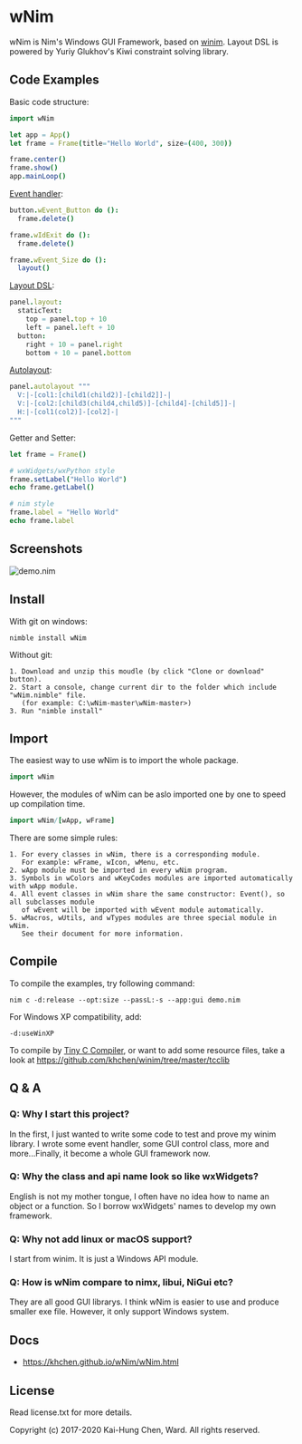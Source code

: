 # wNim

wNim is Nim's Windows GUI Framework, based on [winim](https://github.com/khchen/winim).
Layout DSL is powered by Yuriy Glukhov's Kiwi constraint solving library.

## Code Examples
Basic code structure:
```nim
import wNim

let app = App()
let frame = Frame(title="Hello World", size=(400, 300))

frame.center()
frame.show()
app.mainLoop()
```

[Event handler](https://khchen.github.io/wNim/wEvent.html):
```nim
button.wEvent_Button do ():
  frame.delete()

frame.wIdExit do ():
  frame.delete()

frame.wEvent_Size do ():
  layout()
```

[Layout DSL](https://khchen.github.io/wNim/wResizable.html):
```nim
panel.layout:
  staticText:
    top = panel.top + 10
    left = panel.left + 10
  button:
    right + 10 = panel.right
    bottom + 10 = panel.bottom
```

[Autolayout](https://khchen.github.io/wNim/autolayout.html):
```nim
panel.autolayout """
  V:|-[col1:[child1(child2)]-[child2]]-|
  V:|-[col2:[child3(child4,child5)]-[child4]-[child5]]-|
  H:|-[col1(col2)]-[col2]-|
"""
```

Getter and Setter:
```nim
let frame = Frame()

# wxWidgets/wxPython style
frame.setLabel("Hello World")
echo frame.getLabel()

# nim style
frame.label = "Hello World"
echo frame.label
```

## Screenshots
![demo.nim](https://github.com/khchen/wNim/blob/master/docs/images/screenshot.png)

## Install
With git on windows:

    nimble install wNim

Without git:

    1. Download and unzip this moudle (by click "Clone or download" button).
    2. Start a console, change current dir to the folder which include "wNim.nimble" file.
       (for example: C:\wNim-master\wNim-master>)
    3. Run "nimble install"

## Import
The easiest way to use wNim is to import the whole package.

```nim
import wNim
```

However, the modules of wNim can be aslo imported one by one  to speed up compilation time.

```nim
import wNim/[wApp, wFrame]
```

There are some simple rules:

    1. For every classes in wNim, there is a corresponding module.
       For example: wFrame, wIcon, wMenu, etc.
    2. wApp module must be imported in every wNim program.
    3. Symbols in wColors and wKeyCodes modules are imported automatically with wApp module.
    4. All event classes in wNim share the same constructor: Event(), so all subclasses module
       of wEvent will be imported with wEvent module automatically.
    5. wMacros, wUtils, and wTypes modules are three special module in wNim.
       See their document for more information.

## Compile
To compile the examples, try following command:

    nim c -d:release --opt:size --passL:-s --app:gui demo.nim

For Windows XP compatibility, add:

    -d:useWinXP

To compile by [Tiny C Compiler](https://bellard.org/tcc/), or want to add some resource files, take a look at https://github.com/khchen/winim/tree/master/tcclib

## Q & A
### Q: Why I start this project?
In the first, I just wanted to write some code to test and prove my winim library.
I wrote some event handler, some GUI control class, more and more...Finally, it
become a whole GUI framework now.

### Q: Why the class and api name look so like wxWidgets?
English is not my mother tongue, I often have no idea how to name an object or
a function. So I borrow wxWidgets' names to develop my own framework.

### Q: Why not add linux or macOS support?
I start from winim. It is just a Windows API module.

### Q: How is wNim compare to nimx, libui, NiGui etc?
They are all good GUI librarys. I think wNim is easier to use and produce smaller exe file.
However, it only support Windows system.

## Docs
* https://khchen.github.io/wNim/wNim.html

## License
Read license.txt for more details.

Copyright (c) 2017-2020 Kai-Hung Chen, Ward. All rights reserved.
